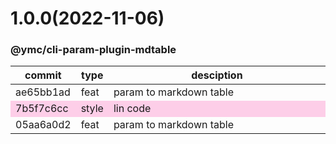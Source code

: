<a name="1.0.0"></a>
# 1.0.0(2022-11-06)
### @ymc/cli-param-plugin-mdtable
<table><thead><tr><th>commit</th><th>type</th><th style="width:80%">desciption</th></tr></thead><tbody><tr><td><a title="feat(core): param to markdown table&#10;&#10;update lin,tes state in readme.md&#10;update banner in dist&#10;&#10;generated by ymc@robot" hrel="https://github.com/ymc-github/js-idea/commit/0ae65bb1ad89e4cab8b3f351c8a906aa6aea0190"> ae65bb1ad </a></td>
<td>feat</td>
<td>param to markdown table</td></tr>
<tr style="background-color:#fdcee8;" ><td><a title="style(core): lin code&#10;&#10;export handle as default&#10;&#10;generated by ymc@robot" hrel="https://github.com/ymc-github/js-idea/commit/97b5f7c6cc3730d8a9234a96b7dcc65d2d81d99e"> 7b5f7c6cc </a></td>
<td>style</td>
<td>lin code</td></tr>
<tr><td><a title="feat(core): param to markdown table&#10;&#10;stage define help and sampe&#10;export help handle&#10;export validType, toArray, toJson&#10;export linkMap, parseMap&#10;&#10;generated by ymc@robot" hrel="https://github.com/ymc-github/js-idea/commit/b05aa6a0d2d4cbe892a713e5ad5e33faa1d642d4"> 05aa6a0d2 </a></td>
<td>feat</td>
<td>param to markdown table</td></tr></tbody></table>